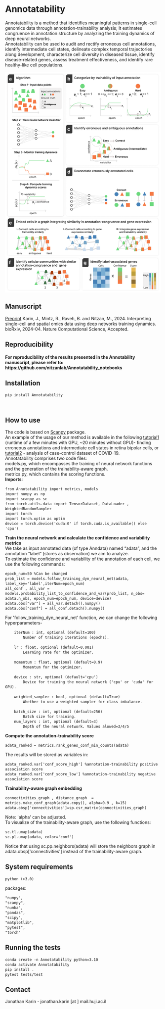 # Annotatability
Annotatability is a method that identifies meaningful patterns in single-cell genomics data through annotation-trainability analysis; It estimates congruence in annotation structure by analyzing the training dynamics of deep neural networks.<br />
Annotatability can be used to audit and rectify erroneous cell annotations, identify intermediate cell states, delineate complex temporal trajectories along development, characterize cell diversity in diseased tissue, identify disease-related genes, assess treatment effectiveness, and identify rare healthy-like cell populations.

![workflow](https://github.com/nitzanlab/Annotatability/blob/main/fig1.png?raw=true)

<!-- Manuscript -->
## Manuscript
[Preprint](https://www.biorxiv.org/content/10.1101/2024.04.06.588373v1)
Karin, J., Mintz, R., Raveh, B. and Nitzan, M., 2024. Interpreting single-cell and spatial omics data using deep networks training dynamics. bioRxiv, 2024-04. Nature Computational Science, Accepted.

<!-- Reproducibility -->
## Reproducibility
<h4> For reproducibility of the results presented in the Annotability manuscript, please refer to:<br /> https://github.com/nitzanlab/Annotatability_notebooks</h4>

<!-- Installation -->
## Installation
```sh
pip install Annotatability
```
<br />
<!-- Tests -->

## How to use
The code is based on [Scanpy](https://scanpy.readthedocs.io/en/stable/) package. <br />
An example of the usage of our method is available in the following [tutorial1](https://github.com/nitzanlab/Annotatability_notebooks/blob/main/tutorial_retina.ipynb) (runtime of a few minutes with GPU, ~20 minutes without GPU)- finding erroneous annotations and intermediate cell states in retina bipolar cells, or [tutorial2](https://github.com/nitzanlab/Annotatability_notebooks/blob/main/tutorial_covid.ipynb)  - analysis of case-control dataset of COVID-19. <br />
Annotatability comprises two code files:<br /> models.py, which encompasses the training of neural network functions and the generation of the trainability-aware graph.<br />
metrics.py, which contains the scoring functions.<br />
<b>Imports</b>:<br />
```
from Annotatability import metrics, models
import numpy as np
import scanpy as sc
from torch.utils.data import TensorDataset, DataLoader , WeightedRandomSampler
import torch
import torch.optim as optim
device = torch.device('cuda:0' if torch.cuda.is_available() else 'cpu')
```

<b>Train the neural network and calculate the confidence and variability metrics</b><br />
We take as input annotated data (of type Anndata) named “adata”, and the annotation “label” (stores as observation) we aim to analyze.<br />
To estimate the confidence and variability of the annotation of each cell, we  use the following commands:
```
epoch_num=50 %Can be changed
prob_list = models.follow_training_dyn_neural_net(adata, label_key='label',iterNum=epoch_num)
all_conf , all_var = models.probability_list_to_confidence_and_var(prob_list, n_obs= adata.n_obs, epoch_num=epoch_num, device=device)
adata.obs["var"] = all_var.detach().numpy()
adata.obs["conf"] = all_conf.detach().numpy()
```
For 'follow_training_dyn_neural_net' function, we can change the following hyperparameters- <br />
```
    iterNum : int, optional (default=100)
        Number of training iterations (epochs).

    lr : float, optional (default=0.001)
        Learning rate for the optimizer.

    momentum : float, optional (default=0.9)
        Momentum for the optimizer.

    device : str, optional (default='cpu')
        Device for training the neural network ('cpu' or 'cuda' for GPU).

    weighted_sampler : bool, optional (default=True)
        Whether to use a weighted sampler for class imbalance.

    batch_size : int, optional (default=256)
        Batch size for training.
    num_layers : int, optional (default=3)
        Depth of the neural network. Values alowed=3/4/5
```
<b> Compute the annotation-trainability score</b>
```
adata_ranked = metrics.rank_genes_conf_min_counts(adata)
```
The results will be stored as variables in:
```
adata_ranked.var['conf_score_high'] %annotation-trainability positive association score
adata_ranked.var['conf_score_low'] %annotation-trainability negative association score
```

<b> Trainability-aware graph embedding</b> 
```
connectivities_graph , distance_graph  = metrics.make_conf_graph(adata.copy(), alpha=0.9 , k=15)
adata.obsp['connectivities']=sp.csr_matrix(connectivities_graph)
```
Note: 'alpha' can be adjusted.<br />
To visualize of the trainability-aware graph, use the following functions:

```
sc.tl.umap(adata)
sc.pl.umap(adata, color='conf')
```
Notice that using sc.pp.neighbors(adata) will store the neighbors graph in adata.obsp['connectivities'] instead of the trainability-aware graph.

## System requirements
```
python (>3.0)
```
packages:
```
"numpy",
"scanpy",
"numba",
"pandas",
"scipy",
"matplotlib",
"pytest",
"torch"
```

## Running the tests


```
conda create -n Annotatability python=3.10
conda activate Annotatability
pip install .
pytest tests/test
```

<!-- CONTACT -->
## Contact
Jonathan Karin - jonathan.karin [at ] mail.huji.ac.il <br />
